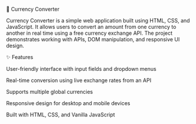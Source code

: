 💱 Currency Converter

Currency Converter is a simple web application built using HTML, CSS, and JavaScript.
It allows users to convert an amount from one currency to another in real time using a free currency exchange API. The project demonstrates working with APIs, DOM manipulation, and responsive UI design.

✨ Features

User-friendly interface with input fields and dropdown menus

Real-time conversion using live exchange rates from an API

Supports multiple global currencies

Responsive design for desktop and mobile devices

Built with HTML, CSS, and Vanilla JavaScript
